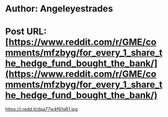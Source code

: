 # Author: Angeleyestrades
# Post URL: [https://www.reddit.com/r/GME/comments/mfzbyg/for_every_1_share_the_hedge_fund_bought_the_bank/](https://www.reddit.com/r/GME/comments/mfzbyg/for_every_1_share_the_hedge_fund_bought_the_bank/)


https://i.redd.it/dpa77w4f61q61.jpg
